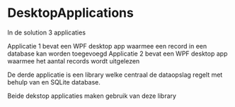 # DesktopApplications

In de solution 3 applicaties

Applicatie 1 bevat een WPF desktop app waarmee een record in een database kan worden toegevoegd
Applicatie 2 bevat een WPF desktop app waarmee het aantal records wordt uitgelezen

De derde applicatie is een library welke centraal de dataopslag regelt met behulp van en SQLite database.

Beide dekstop applicaties maken gebruik van deze library
